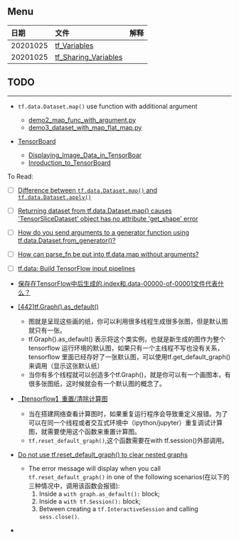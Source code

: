 ## Menu
| 日期 |文件 | 解释 |
| :------------- | :------------- |:------------- |
| 20201025 | [tf_Variables](tf_Variables.md) |  |
| 20201025 | [tf_Sharing_Variables](tf_Sharing_Variables.md) |  |

## TODO


---
* `tf.data.Dataset.map()` use function with additional argument
    * [demo2_map_func_with_argument.py](./data/codes/demo2_map_func_with_argument.py)
    * [demo3_dataset_with_map_flat_map.py](./data/codes/demo3_dataset_with_map_flat_map.py)
    
* [TensorBoard](TensorBoard/)
    * [Displaying_Image_Data_in_TensorBoar](TensorBoard/Displaying_Image_Data_in_TensorBoard.md)
    * [Inroduction_to_TensorBoard](TensorBoard/Inroduction_to_TensorBoard.md)



To Read:
- [ ] [Difference between `tf.data.Dataset.map()` and `tf.data.Dataset.apply()`](https://stackoverflow.com/questions/47091726/difference-between-tf-data-dataset-map-and-tf-data-dataset-apply)
- [ ] [Returning dataset from tf.data.Dataset.map() causes 'TensorSliceDataset' object has no attribute 'get_shape' error](https://stackoverflow.com/questions/50809257/returning-dataset-from-tf-data-dataset-map-causes-tensorslicedataset-object)
- [ ] [How do you send arguments to a generator function using tf.data.Dataset.from_generator()?](https://stackoverflow.com/questions/52443273/how-do-you-send-arguments-to-a-generator-function-using-tf-data-dataset-from-gen)
- [ ] [How can parse_fn be put into tf.data.map without arguments? ](https://github.com/tensorflow/tensorflow/issues/23322)
- [ ] [tf.data: Build TensorFlow input pipelines](https://s0www0tensorflow0org.icopy.site/guide/data)


* [保存在TensorFlow中后生成的.index和.data-00000-of-00001文件代表什么？](https://stackoom.com/question/32ufU/%E4%BF%9D%E5%AD%98%E5%9C%A8TensorFlow%E4%B8%AD%E5%90%8E%E7%94%9F%E6%88%90%E7%9A%84-index%E5%92%8C-data-of-%E6%96%87%E4%BB%B6%E4%BB%A3%E8%A1%A8%E4%BB%80%E4%B9%88)

* [[442]tf.Graph().as_default()](https://blog.csdn.net/xc_zhou/article/details/84794226)
  * 图就是呈现这些画的纸，你可以利用很多线程生成很多张图，但是默认图就只有一张。
  * tf.Graph().as_default() 表示将这个类实例，也就是新生成的图作为整个 tensorflow 运行环境的默认图，如果只有一个主线程不写也没有关系，tensorflow 里面已经存好了一张默认图，可以使用tf.get_default_graph()来调用（显示这张默认纸）
  * 当你有多个线程就可以创造多个tf.Graph()，就是你可以有一个画图本，有很多张图纸，这时候就会有一个默认图的概念了。
* [【tensorflow】重置/清除计算图](https://blog.csdn.net/u014636245/article/details/84073239?utm_medium=distribute.pc_relevant.none-task-blog-BlogCommendFromBaidu-3.edu_weight&depth_1-utm_source=distribute.pc_relevant.none-task-blog-BlogCommendFromBaidu-3.edu_weight)
  * 当在搭建网络查看计算图时，如果重复运行程序会导致重定义报错。为了可以在同一个线程或者交互式环境中（ipython/jupyter）重复调试计算图，就需要使用这个函数来重置计算图。
  * `tf.reset_default_graph()`,这个函数需要在with tf.session()外部调用。
* [Do not use tf.reset_default_graph() to clear nested graphs](https://stackoverflow.com/questions/46893824/do-not-use-tf-reset-default-graph-to-clear-nested-graphs)
  * The error message will display when you call `tf.reset_default_graph()` in one of the following scenarios(在以下的三种情况中，调用该函数会报错):
    1. Inside a `with graph.as_default():` block;
    2. Inside a `with tf.Session():` block;
    3. Between creating a `tf.InteractiveSession` and calling `sess.close()`.
* []()


